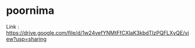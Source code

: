 # poornima

Link : https://drive.google.com/file/d/1w24vefYNMtFfCXlaK3kbdTIzPQFLXyQE/view?usp=sharing

